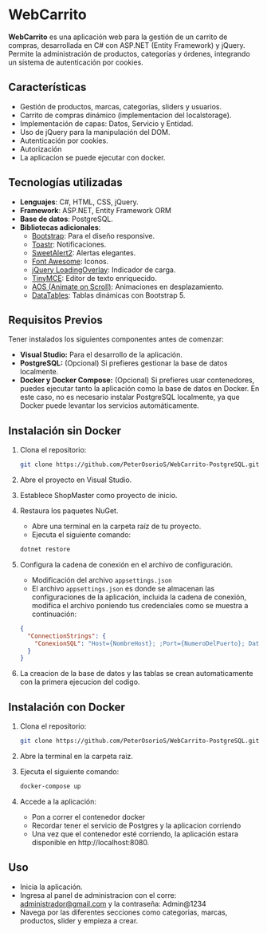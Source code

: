 # WebCarrito

**WebCarrito** es una aplicación web para la gestión de un carrito de compras, desarrollada en C# con ASP.NET (Entity Framework) y jQuery. Permite la administración de productos, categorías y órdenes, integrando un sistema de autenticación por cookies.

## Características
- Gestión de productos, marcas, categorías, sliders y usuarios.
- Carrito de compras dinámico (implementacion del localstorage).
- Implementación de capas: Datos, Servicio y Entidad.
- Uso de jQuery para la manipulación del DOM.
- Autenticación por cookies.
- Autorización
- La aplicacion se puede ejecutar con docker.

## Tecnologías utilizadas
- **Lenguajes**: C#, HTML, CSS, jQuery.
- **Framework**: ASP.NET, Entity Framework ORM
- **Base de datos**: PostgreSQL.
- **Bibliotecas adicionales**:
  - [Bootstrap](https://getbootstrap.com/): Para el diseño responsive.
  - [Toastr](https://github.com/CodeSeven/toastr): Notificaciones.
  - [SweetAlert2](https://sweetalert2.github.io/): Alertas elegantes.
  - [Font Awesome](https://fontawesome.com/): Iconos.
  - [jQuery LoadingOverlay](https://gasparesganga.com/labs/jquery-loading-overlay/): Indicador de carga.
  - [TinyMCE](https://www.tiny.cloud/): Editor de texto enriquecido.
  - [AOS (Animate on Scroll)](https://michalsnik.github.io/aos/): Animaciones en desplazamiento.
  - [DataTables](https://datatables.net/): Tablas dinámicas con Bootstrap 5.

## Requisitos Previos
Tener instalados los siguientes componentes antes de comenzar:
- **Visual Studio:** Para el desarrollo de la aplicación.
- **PostgreSQL:** (Opcional) Si prefieres gestionar la base de datos localmente.
- **Docker y Docker Compose:** (Opcional) Si prefieres usar contenedores, puedes ejecutar tanto la aplicación como la base de datos en Docker. En este caso, no es necesario instalar PostgreSQL localmente, ya que Docker puede levantar los servicios automáticamente.


## Instalación sin Docker
1. Clona el repositorio:
   ```bash
   git clone https://github.com/PeterOsorioS/WebCarrito-PostgreSQL.git
2. Abre el proyecto en Visual Studio.
3. Establece ShopMaster como proyecto de inicio.
4. Restaura los paquetes NuGet.
   - Abre una terminal en la carpeta raíz de tu proyecto.
   - Ejecuta el siguiente comando:

   ```bash
   dotnet restore 
5. Configura la cadena de conexión en el archivo de configuración.
   - Modificación del archivo `appsettings.json`
   - El archivo `appsettings.json` es donde se almacenan las configuraciones de la aplicación, incluida la cadena de conexión, modifica el archivo poniendo tus credenciales como se muestra a continuación:
    ```json
    {
      "ConnectionStrings": {
        "ConexionSQL": "Host={NombreHost}; ;Port={NumeroDelPuerto}; Database={NombreBaseDeDatos};User Id={Usuario};Password={Contraseña};Pooling=true;SSL Mode=Disable"
      }
    }
6. La creacion de la base de datos y las tablas se crean automaticamente con la primera ejecucion del codigo.
## Instalación con Docker
1. Clona el repositorio:
   ```bash
   git clone https://github.com/PeterOsorioS/WebCarrito-PostgreSQL.git
2. Abre la terminal en la carpeta raiz.
3. Ejecuta el siguiente comando:
   ```bash
   docker-compose up
4. Accede a la aplicación:

   - Pon a correr el contenedor docker
   - Recordar tener el servicio de Postgres y la aplicacion corriendo
   - Una vez que el contenedor esté corriendo, la aplicación estara disponible en http://localhost:8080.
## Uso
- Inicia la aplicación.
- Ingresa al panel de administracion con el corre: administrador@gmail.com  y la contraseña: Admin@1234
- Navega por las diferentes secciones como categorias, marcas, productos, slider y empieza a crear.
